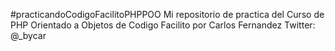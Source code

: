#practicandoCodigoFacilitoPHPPOO
Mi repositorio de practica del Curso de PHP Orientado a Objetos de Codigo Facilito por Carlos Fernandez Twitter: @_bycar
